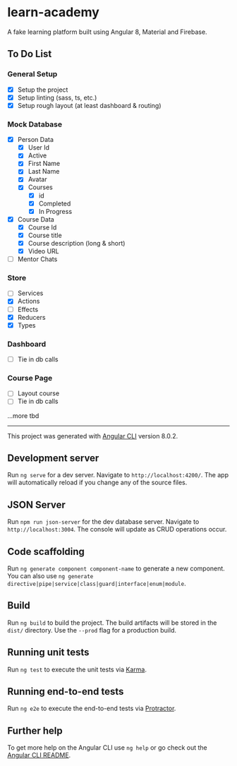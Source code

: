 # learn-academy

A fake learning platform built using Angular 8, Material and Firebase.

## To Do List

### General Setup

- [x] Setup the project
- [x] Setup linting (sass, ts, etc.)
- [x] Setup rough layout (at least dashboard & routing)

### Mock Database

- [x] Person Data
  - [x] User Id
  - [x] Active
  - [x] First Name
  - [x] Last Name
  - [x] Avatar
  - [x] Courses
    - [x] id
    - [x] Completed
    - [x] In Progress
- [x] Course Data
  - [x] Course Id
  - [x] Course title
  - [x] Course description (long & short)
  - [x] Video URL
- [ ] Mentor Chats

### Store

- [ ] Services
- [x] Actions
- [ ] Effects
- [x] Reducers
- [x] Types

### Dashboard

- [ ] Tie in db calls

### Course Page

- [ ] Layout course
- [ ] Tie in db calls

...more tbd

---

This project was generated with [Angular CLI](https://github.com/angular/angular-cli) version 8.0.2.

## Development server

Run `ng serve` for a dev server. Navigate to `http://localhost:4200/`. The app will automatically reload if you change any of the source files.

## JSON Server

Run `npm run json-server` for the dev database server. Navigate to `http://localhost:3004`. The console will update as CRUD operations occur.

## Code scaffolding

Run `ng generate component component-name` to generate a new component. You can also use `ng generate directive|pipe|service|class|guard|interface|enum|module`.

## Build

Run `ng build` to build the project. The build artifacts will be stored in the `dist/` directory. Use the `--prod` flag for a production build.

## Running unit tests

Run `ng test` to execute the unit tests via [Karma](https://karma-runner.github.io).

## Running end-to-end tests

Run `ng e2e` to execute the end-to-end tests via [Protractor](http://www.protractortest.org/).

## Further help

To get more help on the Angular CLI use `ng help` or go check out the [Angular CLI README](https://github.com/angular/angular-cli/blob/master/README.md).
